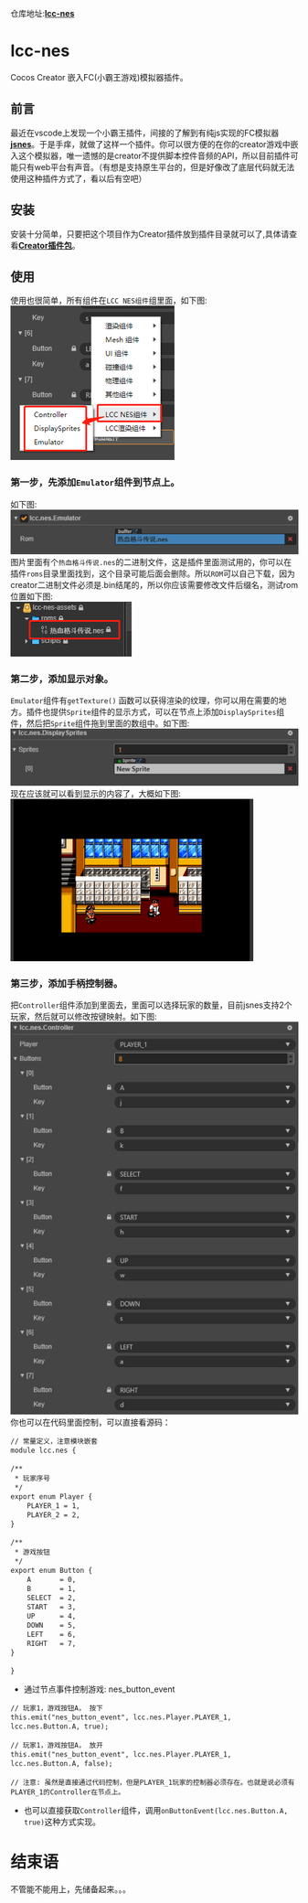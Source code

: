 仓库地址:[**lcc-nes**](https://github.com/lichongyang-LCY/lcc-nes "lcc-nes")

# lcc-nes
Cocos Creator 嵌入FC(小霸王游戏)模拟器插件。

## 前言
最近在vscode上发现一个小霸王插件，间接的了解到有纯js实现的FC模拟器[**jsnes**](https://github.com/bfirsh/jsnes.git "jsnes")。于是手痒，就做了这样一个插件。你可以很方便的在你的creator游戏中嵌入这个模拟器，唯一遗憾的是creator不提供脚本控件音频的API，所以目前插件可能只有web平台有声音。（有想是支持原生平台的，但是好像改了底层代码就无法使用这种插件方式了，看以后有空吧）

## 安装
安装十分简单，只要把这个项目作为Creator插件放到插件目录就可以了,具体请查看[**Creator插件包**](https://docs.cocos.com/creator/manual/zh/extension/your-first-extension.html "Creator插件包")。</br>

## 使用
使用也很简单，所有组件在`LCC NES组件`组里面，如下图:
</br>![avatar](https://github.com/lichongyang-LCY/lcc-nes/raw/master/docs/%E6%97%A0%E6%A0%87%E9%A2%98.png)</br>
### 第一步，先添加`Emulator`组件到节点上。
如下图:
</br>![avatar](https://github.com/lichongyang-LCY/lcc-nes/raw/master/docs/微信截图_20201030112010.png)</br>
图片里面有个`热血格斗传说.nes`的二进制文件，这是插件里面测试用的，你可以在插件`roms`目录里面找到，这个目录可能后面会删除。所以`ROM`可以自己下载，因为creator二进制文件必须是.bin结尾的，所以你应该需要修改文件后缀名，测试rom位置如下图:
</br>![avatar](https://github.com/lichongyang-LCY/lcc-nes/raw/master/docs/菜单.png)</br>
### 第二步，添加显示对象。
`Emulator`组件有`getTexture()` 函数可以获得渲染的纹理，你可以用在需要的地方。插件也提供`Sprite`组件的显示方式，可以在节点上添加`DisplaySprites`组件，然后把`Sprite`组件拖到里面的数组中。如下图:
</br>![avatar](https://github.com/lichongyang-LCY/lcc-nes/raw/master/docs/微信截图_20201030112025.png)</br>
现在应该就可以看到显示的内容了，大概如下图:
</br>![avatar](https://github.com/lichongyang-LCY/lcc-nes/raw/master/docs/微信截图_20201030135751.png)</br>

### 第三步，添加手柄控制器。
把`Controller`组件添加到里面去，里面可以选择玩家的数量，目前jsnes支持2个玩家，然后就可以修改按键映射。如下图:
</br>![avatar](https://github.com/lichongyang-LCY/lcc-nes/raw/master/docs/微信截图_20201030112038.png)</br>
你也可以在代码里面控制，可以直接看源码：
```
// 常量定义，注意模块嵌套
module lcc.nes {

/**
 * 玩家序号
 */
export enum Player {
    PLAYER_1 = 1,
    PLAYER_2 = 2,
}

/**
 * 游戏按钮
 */
export enum Button {
    A       = 0,
    B       = 1,
    SELECT  = 2,
    START   = 3,
    UP      = 4,
    DOWN    = 5,
    LEFT    = 6,
    RIGHT   = 7,
}

}
```
* 通过节点事件控制游戏: nes_button_event 
```
// 玩家1，游戏按钮A， 按下
this.emit("nes_button_event", lcc.nes.Player.PLAYER_1, lcc.nes.Button.A, true);

// 玩家1，游戏按钮A， 放开
this.emit("nes_button_event", lcc.nes.Player.PLAYER_1, lcc.nes.Button.A, false);

// 注意: 虽然是直接通过代码控制，但是PLAYER_1玩家的控制器必须存在。也就是说必须有PLAYER_1的Controller在节点上。
```
* 也可以直接获取`Controller`组件，调用`onButtonEvent(lcc.nes.Button.A, true)`这种方式实现。

# 结束语
不管能不能用上，先储备起来。。。

